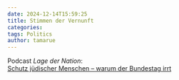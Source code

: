 ```yaml
---
date: 2024-12-14T15:59:25
title: Stimmen der Vernunft
categories:
tags: Politics
author: tamarue
---
```

Podcast *Lage der Nation*:   
[Schutz jüdischer Menschen – warum der Bundestag irrt](https://lagedernation.org/podcast/ldn406-schutz-juedischer-menschen-warum-der-bundestag-irr)